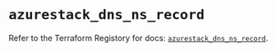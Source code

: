 # `azurestack_dns_ns_record`

Refer to the Terraform Registory for docs: [`azurestack_dns_ns_record`](https://www.terraform.io/docs/providers/azurestack/r/dns_ns_record).
